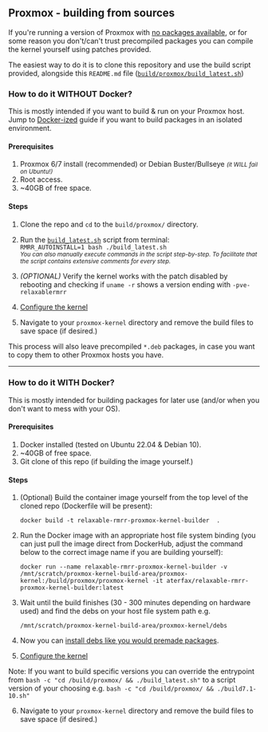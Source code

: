 ## Proxmox - building from sources

If you're running a version of Proxmox with [no packages available](../../README.md#proxmox---premade-packages-easy), or
for some reason you don't/can't trust precompiled packages you can compile the kernel yourself using patches provided.

The easiest way to do it is to clone this repository and use the build script provided, alongside this `README.md` file 
([`build/proxmox/build_latest.sh`](build_latest.sh))


### How to do it WITHOUT Docker?
This is mostly intended if you want to build & run on your Proxmox host. Jump to [Docker-ized](README.md#how-to-do-it-with-docker)
guide if you want to build packages in an isolated environment.

#### Prerequisites
1. Proxmox 6/7 install (recommended) or Debian Buster/Bullseye <small>*(it WILL fail on Ubuntu!)*</small>
2. Root access.
3. ~40GB of free space.

#### Steps
1. Clone the repo and `cd` to the `build/proxmox/` directory. 
2. Run the [`build_latest.sh`](build.sh) script from terminal:  
   `RMRR_AUTOINSTALL=1 bash ./build_latest.sh`  
   <small>*You can also manually execute commands in the script step-by-step. To facilitate that the script contains 
   extensive comments for every step.*</small>

3. *(OPTIONAL)* Verify the kernel works with the patch disabled by rebooting and checking if `uname -r` shows a version
   ending with `-pve-relaxablermrr`
4. [Configure the kernel](../../README.md#configuration)
5. Navigate to your `proxmox-kernel` directory and remove the build files to save space (if desired.)

This process will also leave precompiled `*.deb` packages, in case you want to copy them to other Proxmox hosts you have.

---

### How to do it WITH Docker?
This is mostly intended for building packages for later use (and/or when you don't want to mess with your OS).

#### Prerequisites
1. Docker installed (tested on Ubuntu 22.04 & Debian 10).
2. ~40GB of free space.
3. Git clone of this repo (if building the image yourself.)

#### Steps

1. (Optional) Build the container image yourself from the top level of the cloned repo (Dockerfile will be present):  

   `docker build -t relaxable-rmrr-proxmox-kernel-builder  .`

2. Run the Docker image with an appropriate host file system binding (you can just pull the image direct from DockerHub, adjust the command below to the correct image name if you are building yourself):

   `docker run --name relaxable-rmrr-proxmox-kernel-builder -v /mnt/scratch/proxmox-kernel-build-area/proxmox-kernel:/build/proxmox/proxmox-kernel -it aterfax/relaxable-rmrr-proxmox-kernel-builder:latest`

3. Wait until the build finishes (30 - 300 minutes depending on hardware used) and find the debs on your host file system path e.g. 

   `/mnt/scratch/proxmox-kernel-build-area/proxmox-kernel/debs`
   
4. Now you can [install debs like you would premade packages](../../README.md#proxmox---premade-packages-easy).

5. [Configure the kernel](README.md#configuration)
   
Note: If you want to build specific versions you can override the entrypoint from `bash -c "cd /build/proxmox/ && ./build_latest.sh"` to a script version of your choosing e.g. `bash -c "cd /build/proxmox/ && ./build7.1-10.sh"`

6. Navigate to your `proxmox-kernel` directory and remove the build files to save space (if desired.)


